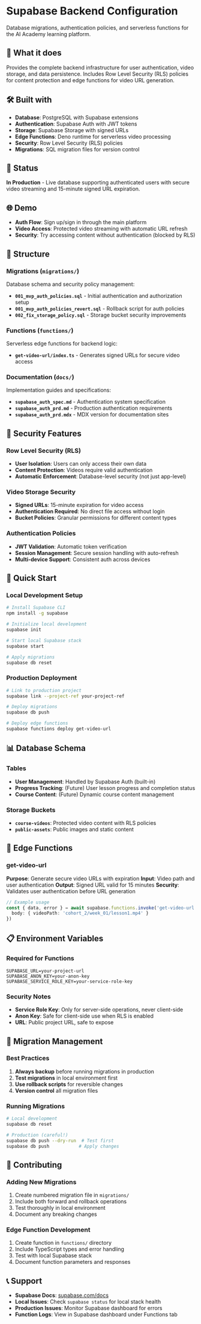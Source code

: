 # Supabase Backend Configuration

Database migrations, authentication policies, and serverless functions for the AI Academy learning platform.

## 📖 What it does
Provides the complete backend infrastructure for user authentication, video storage, and data persistence. Includes Row Level Security (RLS) policies for content protection and edge functions for video URL generation.

## 🛠️ Built with
- **Database**: PostgreSQL with Supabase extensions
- **Authentication**: Supabase Auth with JWT tokens
- **Storage**: Supabase Storage with signed URLs
- **Edge Functions**: Deno runtime for serverless video processing
- **Security**: Row Level Security (RLS) policies
- **Migrations**: SQL migration files for version control

## 🚀 Status
**In Production** - Live database supporting authenticated users with secure video streaming and 15-minute signed URL expiration.

## 🌐 Demo
- **Auth Flow**: Sign up/sign in through the main platform
- **Video Access**: Protected video streaming with automatic URL refresh
- **Security**: Try accessing content without authentication (blocked by RLS)

## 📁 Structure

### Migrations (`migrations/`)
Database schema and security policy management:

- **`001_mvp_auth_policies.sql`** - Initial authentication and authorization setup
- **`001_mvp_auth_policies_revert.sql`** - Rollback script for auth policies  
- **`002_fix_storage_policy.sql`** - Storage bucket security improvements

### Functions (`functions/`)
Serverless edge functions for backend logic:

- **`get-video-url/index.ts`** - Generates signed URLs for secure video access

### Documentation (`docs/`)
Implementation guides and specifications:

- **`supabase_auth_spec.md`** - Authentication system specification
- **`supabase_auth_prd.md`** - Production authentication requirements
- **`supabase_auth_prd.mdx`** - MDX version for documentation sites

## 🔐 Security Features

### Row Level Security (RLS)
- **User Isolation**: Users can only access their own data
- **Content Protection**: Videos require valid authentication
- **Automatic Enforcement**: Database-level security (not just app-level)

### Video Storage Security
- **Signed URLs**: 15-minute expiration for video access
- **Authentication Required**: No direct file access without login
- **Bucket Policies**: Granular permissions for different content types

### Authentication Policies
- **JWT Validation**: Automatic token verification
- **Session Management**: Secure session handling with auto-refresh
- **Multi-device Support**: Consistent auth across devices

## 🚀 Quick Start

### Local Development Setup
```bash
# Install Supabase CLI
npm install -g supabase

# Initialize local development
supabase init

# Start local Supabase stack
supabase start

# Apply migrations
supabase db reset
```

### Production Deployment
```bash
# Link to production project
supabase link --project-ref your-project-ref

# Deploy migrations
supabase db push

# Deploy edge functions
supabase functions deploy get-video-url
```

## 📊 Database Schema

### Tables
- **User Management**: Handled by Supabase Auth (built-in)
- **Progress Tracking**: (Future) User lesson progress and completion status
- **Course Content**: (Future) Dynamic course content management

### Storage Buckets
- **`course-videos`**: Protected video content with RLS policies
- **`public-assets`**: Public images and static content

## 🔧 Edge Functions

### get-video-url
**Purpose**: Generate secure video URLs with expiration
**Input**: Video path and user authentication
**Output**: Signed URL valid for 15 minutes
**Security**: Validates user authentication before URL generation

```typescript
// Example usage
const { data, error } = await supabase.functions.invoke('get-video-url', {
  body: { videoPath: 'cohort_2/week_01/lesson1.mp4' }
})
```

## 📋 Environment Variables

### Required for Functions
```env
SUPABASE_URL=your-project-url
SUPABASE_ANON_KEY=your-anon-key
SUPABASE_SERVICE_ROLE_KEY=your-service-role-key
```

### Security Notes
- **Service Role Key**: Only for server-side operations, never client-side
- **Anon Key**: Safe for client-side use when RLS is enabled
- **URL**: Public project URL, safe to expose

## 🔄 Migration Management

### Best Practices
1. **Always backup** before running migrations in production
2. **Test migrations** in local environment first
3. **Use rollback scripts** for reversible changes
4. **Version control** all migration files

### Running Migrations
```bash
# Local development
supabase db reset

# Production (careful!)
supabase db push --dry-run  # Test first
supabase db push           # Apply changes
```

## 🤝 Contributing

### Adding New Migrations
1. Create numbered migration file in `migrations/`
2. Include both forward and rollback operations
3. Test thoroughly in local environment
4. Document any breaking changes

### Edge Function Development
1. Create function in `functions/` directory
2. Include TypeScript types and error handling
3. Test with local Supabase stack
4. Document function parameters and responses

## 📞 Support

- **Supabase Docs**: [supabase.com/docs](https://supabase.com/docs)
- **Local Issues**: Check `supabase status` for local stack health
- **Production Issues**: Monitor Supabase dashboard for errors
- **Function Logs**: View in Supabase dashboard under Functions tab
